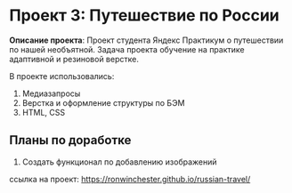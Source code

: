 # Проект 3: Путешествие по России

**Описание проекта**: Проект студента Яндекс Практикум о путешествии по нашей необъятной. Задача проекта обучение на практике адаптивной и резиновой верстке.

В проекте использовались:
1. Медиазапросы
2. Верстка и оформление структуры по БЭМ
3. HTML, CSS 

## Планы по доработке
1. Создать функционал по добавлению изображений

ссылка на проект: https://ronwinchester.github.io/russian-travel/
